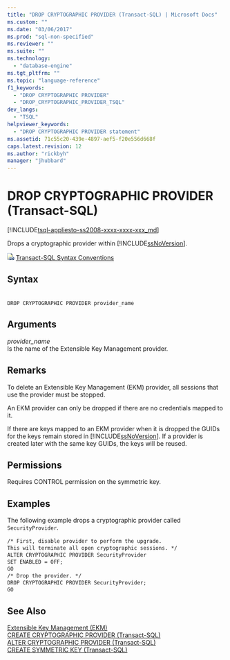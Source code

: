 ```yaml
---
title: "DROP CRYPTOGRAPHIC PROVIDER (Transact-SQL) | Microsoft Docs"
ms.custom: ""
ms.date: "03/06/2017"
ms.prod: "sql-non-specified"
ms.reviewer: ""
ms.suite: ""
ms.technology: 
  - "database-engine"
ms.tgt_pltfrm: ""
ms.topic: "language-reference"
f1_keywords: 
  - "DROP CRYPTOGRAPHIC PROVIDER"
  - "DROP_CRYPTOGRAPHIC_PROVIDER_TSQL"
dev_langs: 
  - "TSQL"
helpviewer_keywords: 
  - "DROP CRYPTOGRAPHIC PROVIDER statement"
ms.assetid: 71c55c20-439e-4897-aef5-f20e556d668f
caps.latest.revision: 12
ms.author: "rickbyh"
manager: "jhubbard"
---
```

# DROP CRYPTOGRAPHIC PROVIDER (Transact-SQL)
[!INCLUDE[tsql-appliesto-ss2008-xxxx-xxxx-xxx_md](../../a9retired/includes/tsql-appliesto-ss2008-xxxx-xxxx-xxx-md.md)]

  Drops a cryptographic provider within [!INCLUDE[ssNoVersion](../../a9notintoc/includes/ssnoversion-md.md)].  
  
 ![Topic link icon](../../a9notintoc/media/topic-link.gif "Topic link icon") [Transact-SQL Syntax Conventions](../../t-sql/language-elements/transact-sql-syntax-conventions-transact-sql.md)  
  
## Syntax  
  
```  
  
DROP CRYPTOGRAPHIC PROVIDER provider_name   
```  
  
## Arguments  
 *provider_name*  
 Is the name of the Extensible Key Management provider.  
  
## Remarks  
 To delete an Extensible Key Management (EKM) provider, all sessions that use the provider must be stopped.  
  
 An EKM provider can only be dropped if there are no credentials mapped to it.  
  
 If there are keys mapped to an EKM provider when it is dropped the GUIDs for the keys remain stored in [!INCLUDE[ssNoVersion](../../a9notintoc/includes/ssnoversion-md.md)]. If a provider is created later with the same key GUIDs, the keys will be reused.  
  
## Permissions  
 Requires CONTROL permission on the symmetric key.  
  
## Examples  
 The following example drops a cryptographic provider called `SecurityProvider`.  
  
```  
/* First, disable provider to perform the upgrade.  
This will terminate all open cryptographic sessions. */  
ALTER CRYPTOGRAPHIC PROVIDER SecurityProvider   
SET ENABLED = OFF;  
GO  
/* Drop the provider. */  
DROP CRYPTOGRAPHIC PROVIDER SecurityProvider;  
GO  
```  
  
## See Also  
 [Extensible Key Management &#40;EKM&#41;](../../relational-databases/security/encryption/extensible-key-management-ekm.md)   
 [CREATE CRYPTOGRAPHIC PROVIDER &#40;Transact-SQL&#41;](../../t-sql/statements/create-cryptographic-provider-transact-sql.md)   
 [ALTER CRYPTOGRAPHIC PROVIDER &#40;Transact-SQL&#41;](../../t-sql/statements/alter-cryptographic-provider-transact-sql.md)   
 [CREATE SYMMETRIC KEY &#40;Transact-SQL&#41;](../../t-sql/statements/create-symmetric-key-transact-sql.md)  
  
  